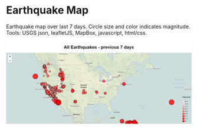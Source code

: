 # Earthquake Map
Earthquake map over last 7 days. Circle size and color indicates magnitude. 
Tools: USGS json, leafletJS, MapBox, javascript, html/css.

![Image of map](earthquakes.PNG)
